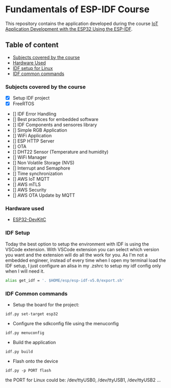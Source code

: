 # Fundamentals of ESP-IDF Course

This repository contains the application developed during the course [IoT Application Development with the ESP32 Using the ESP-IDF](https://www.udemy.com/course/iot-application-development-with-the-esp32-using-the-esp-idf/).

## Table of content
  - [Subjects covered by the course](#subjects-covered-by-the-course)
  - [Hardware Used](#hardware-used)
  - [IDF setup for Linux](#idf-setup)
  - [IDF common commands](#idf-common-commands)

### Subjects covered by the course

- [x] Setup IDF project
- [x] FreeRTOS
- [] IDF Error Handling
- [] Best practices for embedded software
- [] IDF Components and sensores library
- [] Simple RGB Application
- [] WiFi Application
- [] ESP HTTP Server
- [] OTA
- [] DHT22 Sensor (Temperature and humidity)
- [] WiFi Manager
- [] Non Volatile Storage (NVS)
- [] Interrupt and Semaphore
- [] Time synchronization
- [] AWS IoT MQTT
- [] AWS mTLS
- [] AWS Security
- [] AWS OTA Update by MQTT

### Hardware used

- [ESP32-DevKitC](https://docs.espressif.com/projects/esp-idf/en/latest/esp32/hw-reference/esp32/get-started-devkitc.html)

### IDF Setup

Today the best option to setup the environment with IDF is using the VSCode extension. With VSCode extension you can select which version you want and the extension will do all the work for you. As I'm not a embedded engineer, instead of every time when I open my terminal load the IDF setup, I just configure an alisa in my .zshrc to setup my idf config only when I will need it. 

```bash
alias get_idf = '. $HOME/esp/esp-idf-v5.0/export.sh'
```

### IDF Common commands

- Setup the board for the project:

```
idf.py set-target esp32
```

- Configure the sdkconfig file using the menuconfig

```
idf.py menuconfig
```

- Build the application

```
idf.py build
```

- Flash onto the device

```
idf.py -p PORT flash
```

the PORT for Linux could be: /dev/ttyUSB0, /dev/ttyUSB1, /dev/ttyUSB2 ...